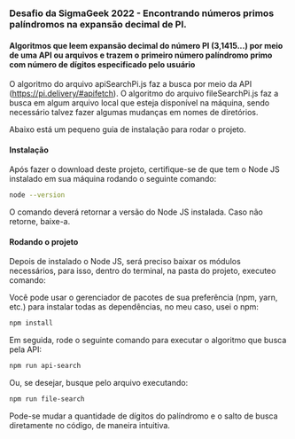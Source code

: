 ### Desafio da SigmaGeek 2022 - Encontrando números primos palíndromos na expansão decimal de PI.

#### Algoritmos que leem expansão decimal do número PI (3,1415...) por meio de uma API ou arquivos e trazem o primeiro número palíndromo primo com número de dígitos especificado pelo usuário

O algoritmo do arquivo apiSearchPi.js faz a busca por meio da API (https://pi.delivery/#apifetch).
O algoritmo do arquivo fileSearchPi.js faz a busca em algum arquivo local que esteja disponível na máquina, sendo necessário talvez fazer algumas mudanças em nomes de diretórios.

Abaixo está um pequeno guia de instalação para rodar o projeto.

#### Instalação

Após fazer o download deste projeto, certifique-se de que tem o Node JS instalado em sua máquina rodando o seguinte comando:

```bash
node --version
```

O comando deverá retornar a versão do Node JS instalada. Caso não retorne, baixe-a.

#### Rodando o projeto

Depois de instalado o Node JS, será preciso baixar os módulos necessários, para isso, dentro do terminal, na pasta do projeto, executeo comando:

Você pode usar o gerenciador de pacotes de sua preferência (npm, yarn, etc.) para instalar todas as dependências, no meu caso, usei o npm:

```bash
npm install
```

Em seguida, rode o seguinte comando para executar o algoritmo que busca pela API:

```bash
npm run api-search
```

Ou, se desejar, busque pelo arquivo executando:

```bash
npm run file-search
```

Pode-se mudar a quantidade de dígitos do palíndromo e o salto de busca diretamente no código, de maneira intuitiva.
